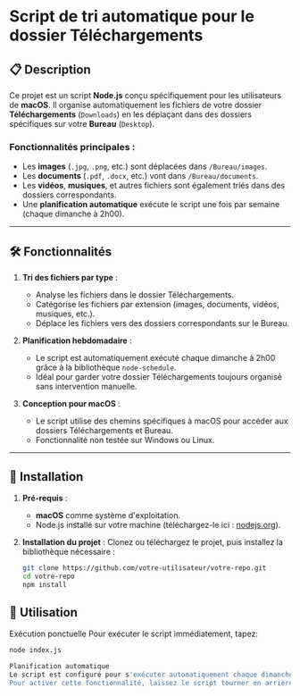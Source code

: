 # Script de tri automatique pour le dossier Téléchargements

## 📋 Description

Ce projet est un script **Node.js** conçu spécifiquement pour les utilisateurs de **macOS**. Il organise automatiquement les fichiers de votre dossier **Téléchargements** (`Downloads`) en les déplaçant dans des dossiers spécifiques sur votre **Bureau** (`Desktop`).

### Fonctionnalités principales :
- Les **images** (`.jpg`, `.png`, etc.) sont déplacées dans `/Bureau/images`.
- Les **documents** (`.pdf`, `.docx`, etc.) vont dans `/Bureau/documents`.
- Les **vidéos**, **musiques**, et autres fichiers sont également triés dans des dossiers correspondants.
- Une **planification automatique** exécute le script une fois par semaine (chaque dimanche à 2h00).

---

## 🛠️ Fonctionnalités

1. **Tri des fichiers par type** :
   - Analyse les fichiers dans le dossier Téléchargements.
   - Catégorise les fichiers par extension (images, documents, vidéos, musiques, etc.).
   - Déplace les fichiers vers des dossiers correspondants sur le Bureau.

2. **Planification hebdomadaire** :
   - Le script est automatiquement exécuté chaque dimanche à 2h00 grâce à la bibliothèque `node-schedule`.
   - Idéal pour garder votre dossier Téléchargements toujours organisé sans intervention manuelle.

3. **Conception pour macOS** :
   - Le script utilise des chemins spécifiques à macOS pour accéder aux dossiers Téléchargements et Bureau.
   - Fonctionnalité non testée sur Windows ou Linux.

---

## 🚀 Installation

1. **Pré-requis** :
   - **macOS** comme système d'exploitation.
   - Node.js installé sur votre machine (téléchargez-le ici : [nodejs.org](https://nodejs.org)).

2. **Installation du projet** :
   Clonez ou téléchargez le projet, puis installez la bibliothèque nécessaire :
   ```bash
   git clone https://github.com/votre-utilisateur/votre-repo.git
   cd votre-repo
   npm install

## 📄 Utilisation 

Exécution ponctuelle 
Pour exécuter le script immédiatement, tapez: 
 ```bash 
 node index.js
 
Planification automatique
Le script est configuré pour s'exécuter automatiquement chaque dimanche à 2h00 grâce à la bibliothèque node-schedule.
Pour activer cette fonctionnalité, laissez le script tourner en arrière-plan :